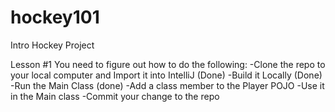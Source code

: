 # hockey101
Intro Hockey Project

Lesson #1
You need to figure out how to do the following:
-Clone the repo to your local computer and Import it into IntelliJ (Done)
-Build it Locally (Done)
-Run the Main Class (done)
-Add a class member to the Player POJO
-Use it in the Main class
-Commit your change to the repo
